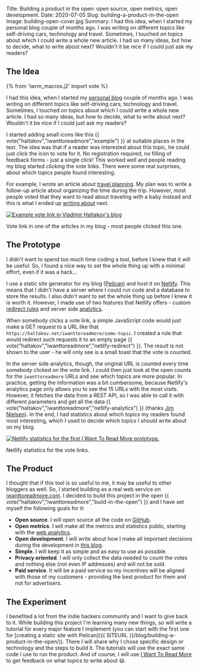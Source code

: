 Title: Building a product in the open: open source, open metrics, open development.
Date: 2020-07-05
Slug: building-a-product-in-the-open
Image: building-open-cover.jpg
Summary: I had this idea, when I started my personal blog couple of months ago. I was writing on different topics like self-driving cars, technology and travel. Sometimes, I touched on topics about which I could write a whole new article. I had so many ideas, but how to decide, what to write about next? Wouldn't it be nice if I could just ask my readers?

## The Idea

{% from 'iwrm_macros.j2' import vote %}

I had this idea, when I started my [personal blog](https://haltakov.net/blog) couple of months ago. I was writing on different topics like self-driving cars, technology and travel. Sometimes, I touched on topics about which I could write a whole new article. I had so many ideas, but how to decide, what to write about next? Wouldn't it be nice if I could just ask my readers?

I started adding small icons like this {{ vote("haltakov","iwanttoreadmore","example") }} at suitable places in the text. The idea was that if a reader was interested about this topic, he could just click the icon to vote for it. No registration required, no filling of feedback forms - just a single click! This worked well and people reading my blog started clicking the vote links. There were some real surprises, about which topics people found interesting.

For example, I wrote an article about [travel planning](https://haltakov.net/blog/travel-planning/). My plan was to write a follow-up article about organizing the time during the trip. However, most people voted that they want to read about traveling with a baby instead and this is what I ended up [writing about](https://haltakov.net/blog/flying-with-baby/) next.

<div class="d-md-flex justify-content-center flex-wrap my-4">
  <div>
    <a href="https://haltakov.net/blog/travel-planning/" target="_blank">
        <img class="m-2 image-500 shadow" src="{{ SITEURL }}/images/building-open-blog-example.jpg" alt="Example vote link in Vladimir Haltakov's blog">
    </a>
    <p class="text-center">Vote link in one of the articles in my blog - most people clicked this one.</p>
  </div>
</div>

## The Prototype

I didn't want to spend too much time coding a tool, before I knew that it will be useful. So, I found a nice way to set the whole thing up with a minimal effort, even if it was a hack...

I use a static site generator for my blog ([Pelican](https://blog.getpelican.com/)) and host it on [Netlify](https://www.netlify.com/). This means that I didn't have a server where I could run code and a database to store the results. I also didn't want to set the whole thing up before I knew it is worth it. However, I made use of two features that Netlify offers - custom [redirect rules](https://docs.netlify.com/routing/redirects/) and server side [analytics](https://www.netlify.com/products/analytics/).

When somebody clicks a vote link, a simple JavaScript code would just make a GET request to a URL like that `https://haltakov.net/iwanttoreadmore/some-topic`. I created a rule that would redirect such requests it to an empty page {{ vote("haltakov","iwanttoreadmore","netlify-redirect") }}. The result is not shown to the user - he will only see is a small toast that the vote is counted.

In the server side analytics, though, the original URL is counted every time somebody clicked on the vote link. I could then just look at the open counts for the `iwanttoreadmore` URLs and see which topics are more popular. In practice, getting the information was a bit cumbersome, because Netlify's analytics page only allows you to see the 15 URLs with the most visits. However, it fetches the data from a REST API, so I was able to call it with different parameters and get all the data {{ vote("haltakov","iwanttoreadmore","netlify-analytics") }} (thanks [Jim Nielsen](https://blog.jim-nielsen.com/2020/using-netlify-analytics-to-build-list-of-popular-posts/)). In the end, I had statistics about which topics my readers found most interesting, which I used to decide which topics I should write about on my blog.

<div class="d-md-flex justify-content-center flex-wrap my-4">
  <div>
    <a href="{{ SITEURL }}/images/building-open-netlify-stats.jpg" target="_blank">
        <img class="m-2 image-500 shadow" src="{{ SITEURL }}/images/building-open-netlify-stats.jpg" alt="Netlify statistics for the first I Want To Read More prototype.">
    </a>
    <p class="text-center">Netlify statistics for the vote links.</p>
  </div>
</div>

## The Product

I thought that if this tool is so useful to me, it may be useful to other bloggers as well. So, I started building as a real web service on [iwanttoreadmore.com](https://iwanttoreadmore.com). I decided to build this project in the open {{ vote("haltakov","iwanttoreadmore","build-in-the-open") }} and I have set myself the following goals for it:

-   **Open source**. I will open source all the code on [GitHub](https://github.com/haltakov/iwanttoreadmore).
-   **Open metrics**. I will make all the metrics and statistics public, starting with the [web analytics](https://plausible.io/iwanttoreadmore.com).
-   **Open development**. I will write about how I make all important decisions during the development in [this blog](https://iwanttoreadmore.com/blog).
-   **Simple**. I will keep it as simple and as easy to use as possible.
-   **Privacy oriented**. I will only collect the data needed to count the votes and nothing else (not even IP addresses) and will not be sold.
-   **Paid service**. It will be a paid service so my incentives will be aligned with those of my customers - providing the best product for them and not for advertisers.

## The Experiment

I benefited a lot from the indie hackers community and I want to give back to it. While building this project I'm learning many new things, so will write a tutorial for every major feature I implement (you can start with the first one for [creating a static site with Pelican]({{ SITEURL }}/blog/building-a-product-in-the-open/)). There I will share why I chose specific design or technology and the steps to build it. The tutorials will use the exact same code I use to run the product. And of course, I will use [I Want To Read More](https://iwanttoreadmore.com) to get feedback on what topics to write about 😃.

